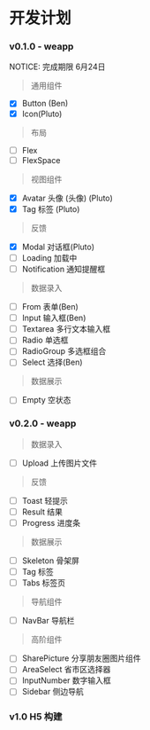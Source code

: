 # 开发计划

### v0.1.0  - weapp
NOTICE: 完成期限 6月24日
> 通用组件

- [x] Button (Ben)
- [x] Icon(Pluto)

> 布局

- [ ] Flex
- [ ] FlexSpace

> 视图组件

- [x] Avatar 头像 (头像) (Pluto)
- [x] Tag 标签 (Pluto)

> 反馈

- [x] Modal 对话框(Pluto)
- [ ] Loading 加载中
- [ ] Notification 通知提醒框

> 数据录入

- [ ] From 表单(Ben)
- [ ] Input 输入框(Ben)
- [ ] Textarea 多行文本输入框
- [ ] Radio 单选框
- [ ] RadioGroup 多选框组合
- [ ] Select 选择(Ben)

> 数据展示
- [ ] Empty 空状态

### v0.2.0 - weapp

> 数据录入
- [ ] Upload 上传图片文件

> 反馈
- [ ] Toast 轻提示
- [ ] Result 结果
- [ ] Progress 进度条

> 数据展示
- [ ] Skeleton 骨架屏
- [ ] Tag 标签
- [ ] Tabs 标签页

> 导航组件
- [ ] NavBar 导航栏

> 高阶组件
- [ ] SharePicture 分享朋友圈图片组件
- [ ] AreaSelect 省市区选择器
- [ ] InputNumber 数字输入框 
- [ ] Sidebar 侧边导航

### v1.0 H5 构建
